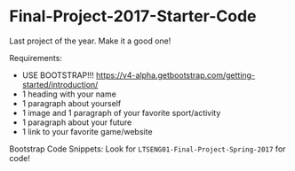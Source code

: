 # Final-Project-2017-Starter-Code
Last project of the year. Make it a good one!

Requirements:
- USE BOOTSTRAP!!! https://v4-alpha.getbootstrap.com/getting-started/introduction/
- 1 heading with your name
- 1 paragraph about yourself
- 1 image and 1 paragraph of your favorite sport/activity
- 1 paragraph about your future
- 1 link to your favorite game/website

Bootstrap Code Snippets: Look for `LTSENG01-Final-Project-Spring-2017` for code!
